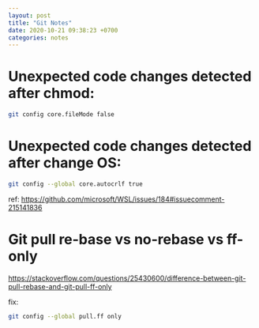 ```yaml
---
layout: post
title: "Git Notes"
date: 2020-10-21 09:38:23 +0700
categories: notes
---
```


# Unexpected code changes detected after chmod:

```bash
git config core.fileMode false
```

# Unexpected code changes detected after change OS:

```bash
git config --global core.autocrlf true
```

ref: https://github.com/microsoft/WSL/issues/184#issuecomment-215141836

# Git pull re-base vs no-rebase vs ff-only

https://stackoverflow.com/questions/25430600/difference-between-git-pull-rebase-and-git-pull-ff-only

fix: 
```bash
git config --global pull.ff only
```
